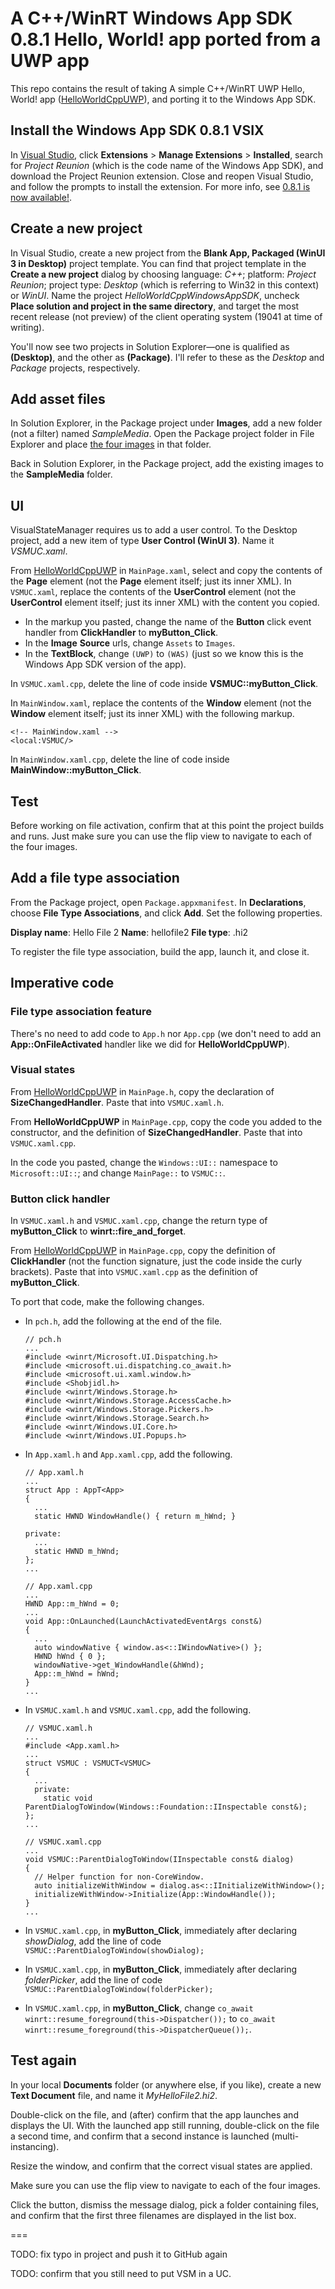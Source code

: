 # A C++/WinRT Windows App SDK 0.8.1 Hello, World! app ported from a UWP app

This repo contains the result of taking A simple C++/WinRT UWP Hello, World! app ([HelloWorldCppUWP](https://github.com/stevewhims/HelloWorldCppUWP)), and porting it to the Windows App SDK.

## Install the Windows App SDK 0.8.1 VSIX

In [Visual Studio](https://visualstudio.microsoft.com/downloads/), click **Extensions** > **Manage Extensions** > **Installed**, search for *Project Reunion* (which is the code name of the Windows App SDK), and download the Project Reunion extension. Close and reopen Visual Studio, and follow the prompts to install the extension. For more info, see [0.8.1 is now available!](https://github.com/microsoft/WindowsAppSDK/releases/tag/v0.8.1).

## Create a new project

In Visual Studio, create a new project from the **Blank App, Packaged (WinUI 3 in Desktop)** project template. You can find that project template in the **Create a new project** dialog by choosing language: *C++*; platform: *Project Reunion*; project type: *Desktop* (which is referring to Win32 in this context) or *WinUI*. Name the project *HelloWorldCppWindowsAppSDK*, uncheck **Place solution and project in the same directory**, and target the most recent release (not preview) of the client operating system (19041 at time of writing).

You'll now see two projects in Solution Explorer&mdash;one is qualified as **(Desktop)**, and the other as **(Package)**. I'll refer to these as the *Desktop* and *Package* projects, respectively.

## Add asset files

In Solution Explorer, in the Package project under **Images**, add a new folder (not a filter) named *SampleMedia*. Open the Package project folder in File Explorer and place [the four images](https://github.com/stevewhims/HelloWorldCppWindowsAppSDK/tree/master/HelloWorldCppWindowsAppSDK/HelloWorldCppWindowsAppSDK%20(Package)/Images/SampleMedia) in that folder.

Back in Solution Explorer, in the Package project, add the existing images to the **SampleMedia** folder.

## UI

VisualStateManager requires us to add a user control. To the Desktop project, add a new item of type **User Control (WinUI 3)**. Name it *VSMUC.xaml*.

From [HelloWorldCppUWP](https://github.com/stevewhims/HelloWorldCppUWP) in `MainPage.xaml`, select and copy the contents of the **Page** element (not the **Page** element itself; just its inner XML). In `VSMUC.xaml`, replace the contents of the **UserControl** element (not the **UserControl** element itself; just its inner XML) with the content you copied.

* In the markup you pasted, change the name of the **Button** click event handler from **ClickHandler** to **myButton_Click**.
* In the **Image** **Source** urls, change `Assets` to `Images`.
* In the **TextBlock**, change `(UWP)` to `(WAS)` (just so we know this is the Windows App SDK version of the app).

In `VSMUC.xaml.cpp`, delete the line of code inside **VSMUC::myButton_Click**.

In `MainWindow.xaml`, replace the contents of the **Window** element (not the **Window** element itself; just its inner XML) with the following markup.

```xaml
<!-- MainWindow.xaml -->
<local:VSMUC/>
```

In `MainWindow.xaml.cpp`, delete the line of code inside **MainWindow::myButton_Click**.

## Test

Before working on file activation, confirm that at this point the project builds and runs. Just make sure you can use the flip view to navigate to each of the four images.

## Add a file type association

From the Package project, open `Package.appxmanifest`. In **Declarations**, choose **File Type Associations**, and click **Add**. Set the following properties.

**Display name**: Hello File 2
**Name**: hellofile2
**File type**: .hi2

To register the file type association, build the app, launch it, and close it.

## Imperative code

### File type association feature

There's no need to add code to `App.h` nor `App.cpp` (we don't need to add an **App::OnFileActivated** handler like we did for **HelloWorldCppUWP**).

### Visual states

From [HelloWorldCppUWP](https://github.com/stevewhims/HelloWorldCppUWP) in `MainPage.h`, copy the declaration of **SizeChangedHandler**. Paste that into `VSMUC.xaml.h`.

From **HelloWorldCppUWP** in `MainPage.cpp`, copy the code you added to the constructor, and the definition of **SizeChangedHandler**. Paste that into `VSMUC.xaml.cpp`.

In the code you pasted, change the `Windows::UI::` namespace to `Microsoft::UI::`; and change `MainPage::` to `VSMUC::`.

### Button click handler

In `VSMUC.xaml.h` and `VSMUC.xaml.cpp`, change the return type of **myButton_Click** to **winrt::fire_and_forget**.

From [HelloWorldCppUWP](https://github.com/stevewhims/HelloWorldCppUWP) in `MainPage.cpp`, copy the definition of **ClickHandler** (not the function signature, just the code inside the curly brackets). Paste that into `VSMUC.xaml.cpp` as the definition of **myButton_Click**.

To port that code, make the following changes.

* In `pch.h`, add the following at the end of the file.
  
  ```cppwinrt
  // pch.h
  ...
  #include <winrt/Microsoft.UI.Dispatching.h>
  #include <microsoft.ui.dispatching.co_await.h>
  #include <microsoft.ui.xaml.window.h>
  #include <Shobjidl.h>
  #include <winrt/Windows.Storage.h>
  #include <winrt/Windows.Storage.AccessCache.h>
  #include <winrt/Windows.Storage.Pickers.h>
  #include <winrt/Windows.Storage.Search.h>
  #include <winrt/Windows.UI.Core.h>
  #include <winrt/Windows.UI.Popups.h>
  ```

* In `App.xaml.h` and `App.xaml.cpp`, add the following.
  
  ```cppwinrt
  // App.xaml.h
  ...
  struct App : AppT<App>
  {
    ...
    static HWND WindowHandle() { return m_hWnd; }

  private:
    ...
    static HWND m_hWnd;
  };
  ...

  // App.xaml.cpp
  ...
  HWND App::m_hWnd = 0;
  ...
  void App::OnLaunched(LaunchActivatedEventArgs const&)
  {
    ...
    auto windowNative { window.as<::IWindowNative>() };
    HWND hWnd { 0 };
    windowNative->get_WindowHandle(&hWnd);
    App::m_hWnd = hWnd;
  }
  ...
  ```

* In `VSMUC.xaml.h` and `VSMUC.xaml.cpp`, add the following.

  ```cppwinrt
  // VSMUC.xaml.h
  ...
  #include <App.xaml.h>
  ...
  struct VSMUC : VSMUCT<VSMUC>
  {
    ...
    private:
      static void ParentDialogToWindow(Windows::Foundation::IInspectable const&);
  };
  ...

  // VSMUC.xaml.cpp
  ...
  void VSMUC::ParentDialogToWindow(IInspectable const& dialog)
  {
    // Helper function for non-CoreWindow.
    auto initializeWithWindow = dialog.as<::IInitializeWithWindow>();
    initializeWithWindow->Initialize(App::WindowHandle());
  }
  ...
  ```

* In `VSMUC.xaml.cpp`, in **myButton_Click**, immediately after declaring *showDialog*, add the line of code `VSMUC::ParentDialogToWindow(showDialog);`
* In `VSMUC.xaml.cpp`, in **myButton_Click**, immediately after declaring *folderPicker*, add the line of code `VSMUC::ParentDialogToWindow(folderPicker);`
* In `VSMUC.xaml.cpp`, in **myButton_Click**, change `co_await winrt::resume_foreground(this->Dispatcher());` to `co_await winrt::resume_foreground(this->DispatcherQueue());`.

## Test again

In your local **Documents** folder (or anywhere else, if you like), create a new **Text Document** file, and name it *MyHelloFile2.hi2*.

Double-click on the file, and (after) confirm that the app launches and displays the UI. With the launched app still running, double-click on the file a second time, and confirm that a second instance is launched (multi-instancing).

Resize the window, and confirm that the correct visual states are applied.

Make sure you can use the flip view to navigate to each of the four images.

Click the button, dismiss the message dialog, pick a folder containing files, and confirm that the first three filenames are displayed in the list box.

===

TODO: fix typo in project and push it to GitHub again

TODO: confirm that you still need to put VSM in a UC.
